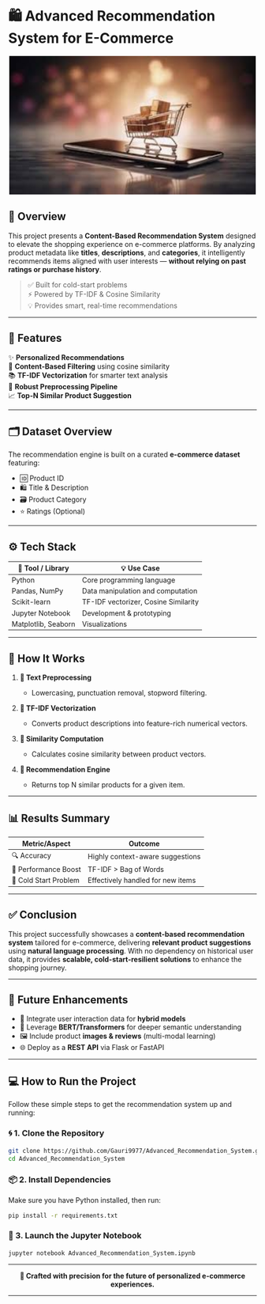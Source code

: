 # 🛍️ Advanced Recommendation System for E-Commerce

<p align="center">
  <img src="e-commerce.jpeg" alt="E-commerce" width="500"/>
</p>

## 📌 Overview

This project presents a **Content-Based Recommendation System** designed to elevate the shopping experience on e-commerce platforms. By analyzing product metadata like **titles**, **descriptions**, and **categories**, it intelligently recommends items aligned with user interests — **without relying on past ratings or purchase history**.

> ✅ Built for cold-start problems  
> ⚡ Powered by TF-IDF & Cosine Similarity  
> 💡 Provides smart, real-time recommendations  

---

## 🚀 Features

✨ **Personalized Recommendations**  
🧠 **Content-Based Filtering** using cosine similarity  
📚 **TF-IDF Vectorization** for smarter text analysis  
🔧 **Robust Preprocessing Pipeline**  
📈 **Top-N Similar Product Suggestion**  

---

## 🗂️ Dataset Overview

The recommendation engine is built on a curated **e-commerce dataset** featuring:

- 🆔 Product ID  
- 🛍️ Title & Description  
- 🗃️ Product Category  
- ⭐ Ratings (Optional)   

---

## ⚙️ Tech Stack

| 🔧 Tool / Library    | 💡 Use Case                        |
|---------------------|------------------------------------|
| Python              | Core programming language          |
| Pandas, NumPy       | Data manipulation and computation  |
| Scikit-learn        | TF-IDF vectorizer, Cosine Similarity |
| Jupyter Notebook    | Development & prototyping          |
| Matplotlib, Seaborn | Visualizations                     |

---

## 🧠 How It Works

1. **🧹 Text Preprocessing**
   - Lowercasing, punctuation removal, stopword filtering.

2. **🔢 TF-IDF Vectorization**
   - Converts product descriptions into feature-rich numerical vectors.

3. **📏 Similarity Computation**
   - Calculates cosine similarity between product vectors.

4. **🎯 Recommendation Engine**
   - Returns top N similar products for a given item.

---

## 📊 Results Summary

| Metric/Aspect        | Outcome                            |
|----------------------|-------------------------------------|
| 🔍 Accuracy           | Highly context-aware suggestions    |
| 🚀 Performance Boost  | TF-IDF > Bag of Words               |
| 🧊 Cold Start Problem | Effectively handled for new items   |

---

## ✅ Conclusion

This project successfully showcases a **content-based recommendation system** tailored for e-commerce, delivering **relevant product suggestions** using **natural language processing**. With no dependency on historical user data, it provides **scalable, cold-start-resilient solutions** to enhance the shopping journey.

---

## 🔭 Future Enhancements

- 🧠 Integrate user interaction data for **hybrid models**
- 🤖 Leverage **BERT/Transformers** for deeper semantic understanding
- 🖼️ Include product **images & reviews** (multi-modal learning)
- 🌐 Deploy as a **REST API** via Flask or FastAPI

---

## 💻 How to Run the Project

Follow these simple steps to get the recommendation system up and running:

### 🌀 1. Clone the Repository

```bash
git clone https://github.com/Gauri9977/Advanced_Recommendation_System.git
cd Advanced_Recommendation_System
```

### 📦 2. Install Dependencies

Make sure you have Python installed, then run:

```bash
pip install -r requirements.txt
```

### 📓 3. Launch the Jupyter Notebook

```bash
jupyter notebook Advanced_Recommendation_System.ipynb
```

---

<p align="center">
  <strong>🚀 Crafted with precision for the future of personalized e-commerce experiences.</strong><br>
</p>

---
